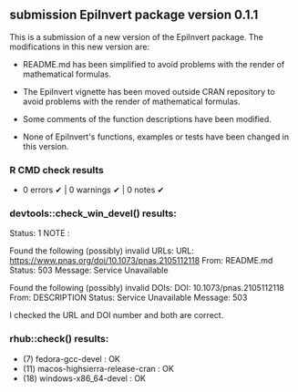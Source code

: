 ## submission EpiInvert package version 0.1.1

This is a submission of a new version of the EpiInvert package. The modifications
in this new version are: 

* README.md has been simplified to avoid problems with the render of mathematical 
formulas.

* The EpiInvert vignette has been moved outside CRAN repository to avoid problems 
with the render of mathematical formulas.

* Some comments of the function descriptions have been modified.

* None of EpiInvert's functions, examples or tests have been changed in this version.

### R CMD check results
* 0 errors ✔ | 0 warnings ✔ | 0 notes ✔

### devtools::check_win_devel() results: 
Status: 1 NOTE : 

Found the following (possibly) invalid URLs:
  URL: https://www.pnas.org/doi/10.1073/pnas.2105112118
    From: README.md
    Status: 503
    Message: Service Unavailable

Found the following (possibly) invalid DOIs:
  DOI: 10.1073/pnas.2105112118
    From: DESCRIPTION
    Status: Service Unavailable
    Message: 503
    
I checked the URL and DOI number and both are correct. 

### rhub::check() results:
* (7) fedora-gcc-devel : OK
* (11) macos-highsierra-release-cran : OK
* (18) windows-x86_64-devel : OK